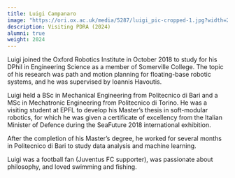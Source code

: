 ```yaml
---
title: Luigi Campanaro
image: "https://ori.ox.ac.uk/media/5287/luigi_pic-cropped-1.jpg?width=250&height=250&v=1d9e229f790aa90"
description: Visiting PDRA (2024)
alumni: true
weight: 2024
---
```


Luigi joined the Oxford Robotics Institute in October 2018 to study for his DPhil in Engineering Science as a member of Somerville College. The topic of his research was path and motion planning for floating-base robotic systems, and he was supervised by Ioannis Havoutis.

Luigi held a BSc in Mechanical Engineering from Politecnico di Bari and a MSc in Mechatronic Engineering from Politecnico di Torino. He was a visiting student at EPFL to develop his Master’s thesis in soft-modular robotics, for which he was given a certificate of excellency from the Italian Minister of Defence during the SeaFuture 2018 international exhibition.

After the completion of his Master’s degree, he worked for several months in Politecnico di Bari to study data analysis and machine learning.

Luigi was a football fan (Juventus FC supporter), was passionate about philosophy, and loved swimming and fishing.
